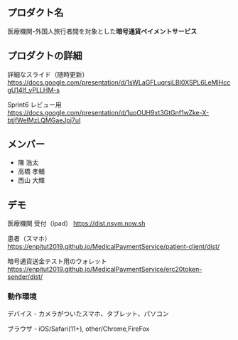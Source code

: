 ## プロダクト名

医療機関-外国人旅行者間を対象とした**暗号通貨ペイメントサービス**

## プロダクトの詳細

詳細なスライド（随時更新）
https://docs.google.com/presentation/d/1sWLaGFLuqrsiLBI0XSPL6LeMlHccgU14If_yPLLHM-s

Sprint6 レビュー用
https://docs.google.com/presentation/d/1uoOUH9xt3GtGnf1wZke-X-btjfWeIMzLQMGaeJpj7uI

## メンバー

-   陳 浩太
-   高橋 孝輔
-   西山 大輝

## デモ

医療機関 受付（ipad） https://dist.nsym.now.sh

患者（スマホ） https://enpitut2019.github.io/MedicalPaymentService/patient-client/dist/

暗号通貨送金テスト用のウォレット https://enpitut2019.github.io/MedicalPaymentService/erc20token-sender/dist/

### 動作環境

デバイス - カメラがついたスマホ、タブレット、パソコン

ブラウザ - iOS/Safari(11+), other/Chrome,FireFox
